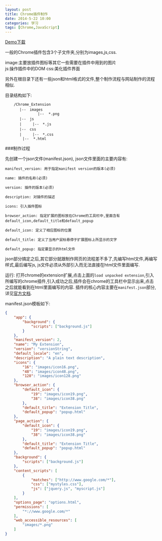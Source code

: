 ```yaml
---
layout: post
title: Chrome插件制作
date: 2014-5-22 10:00
categories: 学习
tags: [Chrome,JavaScript]
---
```


[Demo下载](http://aufree.qiniudn.com/%E5%A4%A9%E6%B0%94%E9%A2%84%E6%8A%A5.rar)

一般的Chrome插件包含3个子文件夹,分别为images,js,css.  

image:主要放插件图标等其它一些需要在插件中用到的图片    
js:操作插件中的DOM
css:美化插件界面

另外在根目录下还有一些json和html格式的文件,整个制作流程与网站制作的流程相似.

目录结构如下:

        /Chrome_Extension
    　　　　|--　images
                   |--  *.png
    　　　　|--　js
    　　　　|　　　|--　*.js 
    　　　　|--　css
    　　　　|　　　|--　*.css
            |--  *.html

###制作过程

先创建一个json文件(manifest.json), json文件里面的主要内容有:

	manifest_version: 用于指定manifest version的版本(必须)    

	name: 插件的名称(必须)    

	version: 插件的版本(必须)    

	description: 对插件的描述    

	icons: 引入插件图标    

	browser_action: 指定扩展的图标放在Chrome的工具栏中,里面含有default_icon,default_title和default_popup       

	default_icon: 定义了相应图标的位置    

	default_title: 定义了当用户鼠标悬停于扩展图标上所显示的文字    

	default_popup: 指定要显示的html文件

json部分搞定之后,其它部分就跟制作网页的流程差不多了,先编写html文件,再编写样式,最后编写js, js文件必须从外部引入而无法直接在html文件里面编写.

运行: 打开chrome的extension扩展,点击上面的`load unpacked extension`,引入所编写的chrome插件,引入成功之后,插件会在chrome的工具栏中显示出来,点击之后就能看到在html里面编写的内容.
插件的核心内容主要在`manifest.json`部分,详见[官方文档](https://developer.chrome.com/extensions/manifest).

manifest.json模板如下:

```json
{
    "app": {
        "background": {
            "scripts": ["background.js"]
        }
    },
    "manifest_version": 2,
    "name": "My Extension",
    "version": "versionString",
    "default_locale": "en",
    "description": "A plain text description",
    "icons": {
        "16": "images/icon16.png",
        "48": "images/icon48.png",
        "128": "images/icon128.png"
    },
    "browser_action": {
        "default_icon": {
            "19": "images/icon19.png",
            "38": "images/icon38.png"
        },
        "default_title": "Extension Title",
        "default_popup": "popup.html"
    },
    "page_action": {
        "default_icon": {
            "19": "images/icon19.png",
            "38": "images/icon38.png"
        },
        "default_title": "Extension Title",
        "default_popup": "popup.html"
    },
    "background": {
        "scripts": ["background.js"]
    },
    "content_scripts": [
        {
            "matches": ["http://www.google.com/*"],
            "css": ["mystyles.css"],
            "js": ["jquery.js", "myscript.js"]
        }
    ],
    "options_page": "options.html",
    "permissions": [
        "*://www.google.com/*"
    ],
    "web_accessible_resources": [
        "images/*.png"
    ]
}
```
